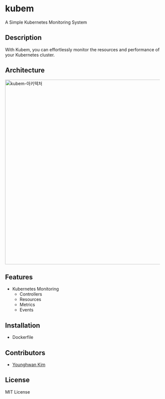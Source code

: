 # kubem
A Simple Kubernetes Monitoring System

## Description
With Kubem, you can effortlessly monitor the resources and performance of your Kubernetes cluster.


## Architecture
<img width="600" alt="kubem-아키텍처" src="https://github.com/royroyee/kubem/assets/88774925/17d3bac3-476d-43e2-a0e2-54a65b51684c">

## Features
- Kubernetes Monitoring
	- Controllers
	- Resources
	- Metrics
	- Events

## Installation
- Dockerfile 



## Contributors
- [Younghwan Kim](https://github.com/royroyee)

## License
MIT License
